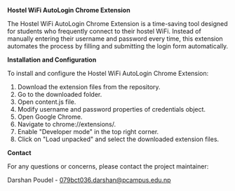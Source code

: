 **Hostel WiFi AutoLogin Chrome Extension**

The Hostel WiFi AutoLogin Chrome Extension is a time-saving tool designed for students who frequently connect to their hostel WiFi. Instead of manually entering their username and password every time, this extension automates the process by filling and submitting the login form automatically.

**Installation and Configuration**

To install and configure the Hostel WiFi AutoLogin Chrome Extension:

1. Download the extension files from the repository.
2. Go to the downloaded folder.
3. Open content.js file.
4. Modify username and password properties of credentials object.
5. Open Google Chrome.
6. Navigate to chrome://extensions/.
7. Enable "Developer mode" in the top right corner.
8. Click on "Load unpacked" and select the downloaded extension files.

**Contact**

For any questions or concerns, please contact the project maintainer:

Darshan Poudel - 079bct036.darshan@pcampus.edu.np

